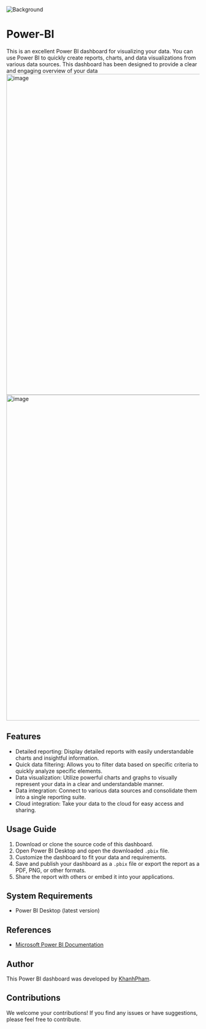 ![Background](https://www.google.com/search?q=logo+power+bi&tbm=isch&ved=2ahUKEwj3nNTZwML_AhXyplYBHV-_CEwQ2-cCegQIABAA&oq=logo&gs_lcp=CgNpbWcQARgAMgcIABCKBRBDMgoIABCKBRCxAxBDMgcIABCKBRBDMgcIABCKBRBDMgcIABCKBRBDMgcIABCKBRBDMgcIABCKBRBDMggIABCxAxCDATIICAAQgAQQsQMyCAgAEIAEELEDOgQIIxAnOgcIIxDqAhAnOgUIABCABFDlB1jpEWC-IGgBcAB4AIABvAKIAcEJkgEHMC4xLjIuMpgBAKABAaoBC2d3cy13aXotaW1nsAEKwAEB&sclient=img&ei=HJCJZPeeF_LN2roP3_6i4AQ&bih=569&biw=1280#imgrc=SH0kq9s6O8aNKM)
# Power-BI
This is an excellent Power BI dashboard for visualizing your data. You can use Power BI to quickly create reports, charts, and data visualizations from various data sources. This dashboard has been designed to provide a clear and engaging overview of your data
<img width="837" alt="image" src="https://github.com/khanhphamj/Power-BI/assets/120659979/423bb3ce-343d-459c-bd94-1e3636ec3dc4">
<img width="850" alt="image" src="https://github.com/khanhphamj/Power-BI/assets/120659979/eb1615ad-1532-4a87-b6c9-2645652314f3">
## Features

- Detailed reporting: Display detailed reports with easily understandable charts and insightful information.
- Quick data filtering: Allows you to filter data based on specific criteria to quickly analyze specific elements.
- Data visualization: Utilize powerful charts and graphs to visually represent your data in a clear and understandable manner.
- Data integration: Connect to various data sources and consolidate them into a single reporting suite.
- Cloud integration: Take your data to the cloud for easy access and sharing.

## Usage Guide

1. Download or clone the source code of this dashboard.
2. Open Power BI Desktop and open the downloaded `.pbix` file.
3. Customize the dashboard to fit your data and requirements.
4. Save and publish your dashboard as a `.pbix` file or export the report as a PDF, PNG, or other formats.
5. Share the report with others or embed it into your applications.

## System Requirements

- Power BI Desktop (latest version)

## References

- [Microsoft Power BI Documentation](https://docs.microsoft.com/power-bi/)

## Author

This Power BI dashboard was developed by [KhanhPham](https://github.com/khanhphamj).

## Contributions

We welcome your contributions! If you find any issues or have suggestions, please feel free to contribute.
